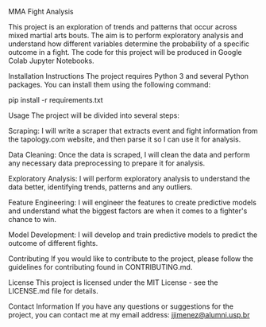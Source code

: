 
MMA Fight Analysis

This project is an exploration of trends and patterns that occur across mixed martial arts bouts. The aim is to perform exploratory analysis and understand how different variables determine the probability of a specific outcome in a fight. The code for this project will be produced in Google Colab Jupyter Notebooks.


Installation Instructions
The project requires Python 3 and several Python packages. You can install them using the following command:

pip install -r requirements.txt


Usage
The project will be divided into several steps:

Scraping: I will write a scraper that extracts event and fight information from the tapology.com website, and then parse it so I can use it for analysis.

Data Cleaning: Once the data is scraped, I will clean the data and perform any necessary data preprocessing to prepare it for analysis.

Exploratory Analysis: I will perform exploratory analysis to understand the data better, identifying trends, patterns and any outliers.

Feature Engineering: I will engineer the features to create predictive models and understand what the biggest factors are when it comes to a fighter's chance to win.

Model Development: I will develop and train predictive models to predict the outcome of different fights.


Contributing
If you would like to contribute to the project, please follow the guidelines for contributing found in CONTRIBUTING.md.


License
This project is licensed under the MIT License - see the LICENSE.md file for details.


Contact Information
If you have any questions or suggestions for the project, you can contact me at my email address: jjimenez@alumni.usp.br
